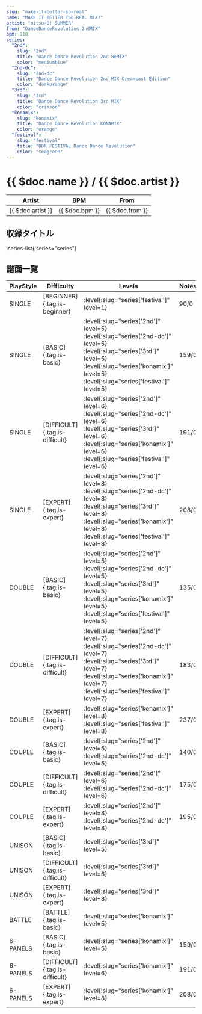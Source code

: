 ```yaml
---
slug: "make-it-better-so-real"
name: "MAKE IT BETTER (So-REAL MIX)"
artist: "mitsu-O! SUMMER"
from: "DanceDanceRevolution 2ndMIX"
bpm: 118
series:
  "2nd":
    slug: "2nd"
    title: "Dance Dance Revolution 2nd ReMIX"
    color: "mediumblue"
  "2nd-dc":
    slug: "2nd-dc"
    title: "Dance Dance Revolution 2nd MIX Dreamcast Edition"
    color: "darkorange"
  "3rd":
    slug: "3rd"
    title: "Dance Dance Revolution 3rd MIX"
    color: "crimson"
  "konamix":
    slug: "konamix"
    title: "Dance Dance Revolution KONAMIX"
    color: "orange"
  "festival":
    slug: "festival"
    title: "DDR FESTIVAL Dance Dance Revolution"
    color: "seagreen"
---
```


# {{ $doc.name }} / {{ $doc.artist }}

|Artist|BPM|From|
|------|---|----|
|{{ $doc.artist }}|{{ $doc.bpm }}|{{ $doc.from }}|

## 収録タイトル

:series-list{:series="series"}

## 譜面一覧

|PlayStyle|Difficulty|Levels|Notes|Movie|
|---------|----------|------|-----|-----|
|SINGLE|[BEGINNER]{.tag.is-beginner}|:level{:slug="series['festival']" level=1}|90/0||
|SINGLE|[BASIC]{.tag.is-basic}|:level{:slug="series['2nd']" level=5} :level{:slug="series['2nd-dc']" level=5} :level{:slug="series['3rd']" level=5} :level{:slug="series['konamix']" level=5} :level{:slug="series['festival']" level=5}|159/0||
|SINGLE|[DIFFICULT]{.tag.is-difficult}|:level{:slug="series['2nd']" level=6} :level{:slug="series['2nd-dc']" level=6} :level{:slug="series['3rd']" level=6} :level{:slug="series['konamix']" level=6} :level{:slug="series['festival']" level=6}|191/0||
|SINGLE|[EXPERT]{.tag.is-expert}|:level{:slug="series['2nd']" level=8} :level{:slug="series['2nd-dc']" level=8} :level{:slug="series['3rd']" level=8} :level{:slug="series['konamix']" level=8} :level{:slug="series['festival']" level=8}|208/0||
|DOUBLE|[BASIC]{.tag.is-basic}|:level{:slug="series['2nd']" level=5} :level{:slug="series['2nd-dc']" level=5} :level{:slug="series['3rd']" level=5} :level{:slug="series['konamix']" level=5} :level{:slug="series['festival']" level=5}|135/0||
|DOUBLE|[DIFFICULT]{.tag.is-difficult}|:level{:slug="series['2nd']" level=7} :level{:slug="series['2nd-dc']" level=7} :level{:slug="series['3rd']" level=7} :level{:slug="series['konamix']" level=7} :level{:slug="series['festival']" level=7}|183/0||
|DOUBLE|[EXPERT]{.tag.is-expert}|:level{:slug="series['konamix']" level=8} :level{:slug="series['festival']" level=8}|237/0||
|COUPLE|[BASIC]{.tag.is-basic}|:level{:slug="series['2nd']" level=5} :level{:slug="series['2nd-dc']" level=5}|140/0||
|COUPLE|[DIFFICULT]{.tag.is-difficult}|:level{:slug="series['2nd']" level=6} :level{:slug="series['2nd-dc']" level=6}|175/0||
|COUPLE|[EXPERT]{.tag.is-expert}|:level{:slug="series['2nd']" level=8} :level{:slug="series['2nd-dc']" level=8}|195/0||
|UNISON|[BASIC]{.tag.is-basic}|:level{:slug="series['3rd']" level=5}|||
|UNISON|[DIFFICULT]{.tag.is-difficult}|:level{:slug="series['3rd']" level=6}|||
|UNISON|[EXPERT]{.tag.is-expert}|:level{:slug="series['3rd']" level=8}|||
|BATTLE|[BATTLE]{.tag.is-basic}|:level{:slug="series['konamix']" level=5}|||
|6-PANELS|[BASIC]{.tag.is-basic}|:level{:slug="series['konamix']" level=5}|159/0||
|6-PANELS|[DIFFICULT]{.tag.is-difficult}|:level{:slug="series['konamix']" level=6}|191/0||
|6-PANELS|[EXPERT]{.tag.is-expert}|:level{:slug="series['konamix']" level=8}|208/0||
